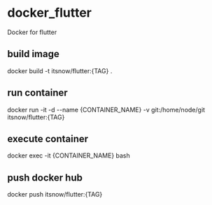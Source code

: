 # docker_flutter
Docker for flutter

## build image
docker build -t itsnow/flutter:{TAG} .

## run container
docker run -it -d --name {CONTAINER_NAME} -v git:/home/node/git itsnow/flutter:{TAG}

## execute container
docker exec -it {CONTAINER_NAME} bash

## push docker hub
docker push itsnow/flutter:{TAG}

